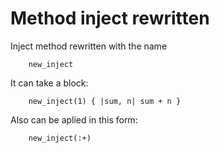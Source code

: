 Method inject rewritten
=======================

Inject method rewritten with the name 

		new_inject

It can take a block:

		new_inject(1) { |sum, n| sum + n }

Also can be aplied in this form:

		new_inject(:+)